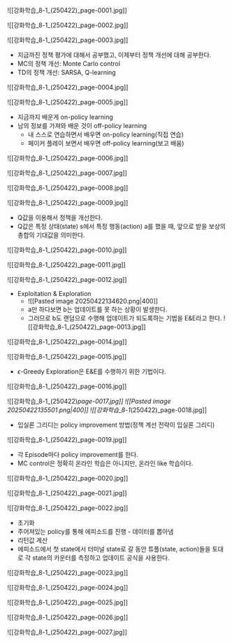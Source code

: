![[강화학습_8-1_(250422)_page-0001.jpg]]

![[강화학습_8-1_(250422)_page-0002.jpg]]

![[강화학습_8-1_(250422)_page-0003.jpg]]
- 지금까진 정책 평가에 대해서 공부했고, 이제부터 정책 개선에 대해 공부한다.
- MC의 정책 개선: Monte Carlo control
- TD의 정책 개선: SARSA, Q-learning

![[강화학습_8-1_(250422)_page-0004.jpg]]

![[강화학습_8-1_(250422)_page-0005.jpg]]
- 지금까지 배운게 on-policy learning
- 남의 정보를 가져와 배운 것이 off-policy learning
	- 내 스스로 연습하면서 배우면 on-policy learning(직접 연습)
	- 페이커 플레이 보면서 배우면 off-policy learning(보고 배움)

![[강화학습_8-1_(250422)_page-0006.jpg]]

![[강화학습_8-1_(250422)_page-0007.jpg]]

![[강화학습_8-1_(250422)_page-0008.jpg]]

![[강화학습_8-1_(250422)_page-0009.jpg]]
- Q값을 이용해서 정책을 개선한다.
- Q값은 특정 상태(state) s에서 특정 행동(action) a를 했을 때, 앞으로 받을 보상의 총합의 기대값을 의미한다.

![[강화학습_8-1_(250422)_page-0010.jpg]]

![[강화학습_8-1_(250422)_page-0011.jpg]]

![[강화학습_8-1_(250422)_page-0012.jpg]]
- Exploitation & Exploration
	- ![[Pasted image 20250422134620.png|400]]
	- a만 하다보면 b는 업데이트를 못 하는 상황이 발생한다.
	- 그러므로 b도 랜덤으로 수행해 업데이트가 되도록하는 기법을 E&E라고 한다.
![[강화학습_8-1_(250422)_page-0013.jpg]]

![[강화학습_8-1_(250422)_page-0014.jpg]]



![[강화학습_8-1_(250422)_page-0015.jpg]]
- $\epsilon$-Greedy Exploration은 E&E를 수행하기 위한 기법이다.


![[강화학습_8-1_(250422)_page-0016.jpg]]

![[강화학습_8-1_(250422)_page-0017.jpg]]
![[Pasted image 20250422135501.png|400]]
![[강화학습_8-1_(250422)_page-0018.jpg]]
- 입실론 그리디는 policy improvement 방법(정책 계선 전략이 입실론 그리디)

![[강화학습_8-1_(250422)_page-0019.jpg]]
- 각 Episode마다 policy improvement를 한다.
- MC control은 정확히 온라인 학습은 아니지만, 온라인 like 학습이다.

![[강화학습_8-1_(250422)_page-0020.jpg]]

![[강화학습_8-1_(250422)_page-0021.jpg]]

![[강화학습_8-1_(250422)_page-0022.jpg]]
- 초기화
- 주어져있는 policy를 통해 에피소드를 진행 - 데이터를 뽑아냄
- 리턴값 계산
- 에피소드에서 첫 state에서 터미널 state로 갈 동안 튜플(state, action)들을 토대로 각 state의 카운터를 측정하고 업데이트 공식을 사용한다.

![[강화학습_8-1_(250422)_page-0023.jpg]]

![[강화학습_8-1_(250422)_page-0024.jpg]]

![[강화학습_8-1_(250422)_page-0025.jpg]]

![[강화학습_8-1_(250422)_page-0026.jpg]]

![[강화학습_8-1_(250422)_page-0027.jpg]]